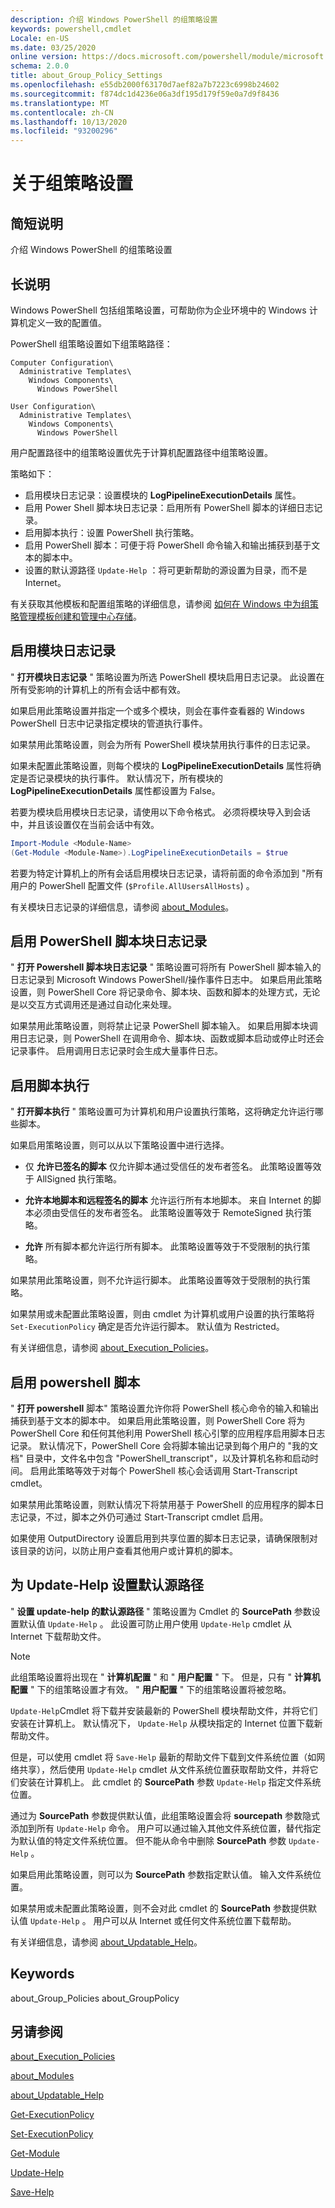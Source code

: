 ```yaml
---
description: 介绍 Windows PowerShell 的组策略设置
keywords: powershell,cmdlet
Locale: en-US
ms.date: 03/25/2020
online version: https://docs.microsoft.com/powershell/module/microsoft.powershell.core/about/about_group_policy_settings?view=powershell-5.1&WT.mc_id=ps-gethelp
schema: 2.0.0
title: about_Group_Policy_Settings
ms.openlocfilehash: e55db2000f63170d7aef82a7b7223c6998b24602
ms.sourcegitcommit: f874dc1d4236e06a3df195d179f59e0a7d9f8436
ms.translationtype: MT
ms.contentlocale: zh-CN
ms.lasthandoff: 10/13/2020
ms.locfileid: "93200296"
---
```

# <a name="about-group-policy-settings"></a>关于组策略设置

## <a name="short-description"></a>简短说明
介绍 Windows PowerShell 的组策略设置

## <a name="long-description"></a>长说明

Windows PowerShell 包括组策略设置，可帮助你为企业环境中的 Windows 计算机定义一致的配置值。

PowerShell 组策略设置如下组策略路径：

```
Computer Configuration\
  Administrative Templates\
    Windows Components\
      Windows PowerShell

User Configuration\
  Administrative Templates\
    Windows Components\
      Windows PowerShell
```

用户配置路径中的组策略设置优先于计算机配置路径中组策略设置。

策略如下：

- 启用模块日志记录：设置模块的 **LogPipelineExecutionDetails** 属性。
- 启用 Power Shell 脚本块日志记录：启用所有 PowerShell 脚本的详细日志记录。
- 启用脚本执行：设置 PowerShell 执行策略。
- 启用 PowerShell 脚本：可便于将 PowerShell 命令输入和输出捕获到基于文本的脚本中。
- 设置的默认源路径 `Update-Help` ：将可更新帮助的源设置为目录，而不是 Internet。

有关获取其他模板和配置组策略的详细信息，请参阅 [如何在 Windows 中为组策略管理模板创建和管理中心存储][gpstore]。

## <a name="turn-on-module-logging"></a>启用模块日志记录

" **打开模块日志记录** " 策略设置为所选 PowerShell 模块启用日志记录。 此设置在所有受影响的计算机上的所有会话中都有效。

如果启用此策略设置并指定一个或多个模块，则会在事件查看器的 Windows PowerShell 日志中记录指定模块的管道执行事件。

如果禁用此策略设置，则会为所有 PowerShell 模块禁用执行事件的日志记录。

如果未配置此策略设置，则每个模块的 **LogPipelineExecutionDetails** 属性将确定是否记录模块的执行事件。 默认情况下，所有模块的 **LogPipelineExecutionDetails** 属性都设置为 False。

若要为模块启用模块日志记录，请使用以下命令格式。 必须将模块导入到会话中，并且该设置仅在当前会话中有效。

```powershell
Import-Module <Module-Name>
(Get-Module <Module-Name>).LogPipelineExecutionDetails = $true
```

若要为特定计算机上的所有会话启用模块日志记录，请将前面的命令添加到 "所有用户的 PowerShell 配置文件 (`$Profile.AllUsersAllHosts`) 。

有关模块日志记录的详细信息，请参阅 [about_Modules](about_Modules.md)。

## <a name="turn-on-powershell-script-block-logging"></a>启用 PowerShell 脚本块日志记录

" **打开 Powershell 脚本块日志记录** " 策略设置可将所有 PowerShell 脚本输入的日志记录到 Microsoft Windows PowerShell/操作事件日志中。 如果启用此策略设置，则 PowerShell Core 将记录命令、脚本块、函数和脚本的处理方式，无论是以交互方式调用还是通过自动化来处理。

如果禁用此策略设置，则将禁止记录 PowerShell 脚本输入。 如果启用脚本块调用日志记录，则 PowerShell 在调用命令、脚本块、函数或脚本启动或停止时还会记录事件。 启用调用日志记录时会生成大量事件日志。

## <a name="turn-on-script-execution"></a>启用脚本执行

" **打开脚本执行** " 策略设置可为计算机和用户设置执行策略，这将确定允许运行哪些脚本。

如果启用策略设置，则可以从以下策略设置中进行选择。

- 仅 **允许已签名的脚本** 仅允许脚本通过受信任的发布者签名。 此策略设置等效于 AllSigned 执行策略。

- **允许本地脚本和远程签名的脚本** 允许运行所有本地脚本。 来自 Internet 的脚本必须由受信任的发布者签名。 此策略设置等效于 RemoteSigned 执行策略。

- **允许** 所有脚本都允许运行所有脚本。 此策略设置等效于不受限制的执行策略。

如果禁用此策略设置，则不允许运行脚本。 此策略设置等效于受限制的执行策略。

如果禁用或未配置此策略设置，则由 cmdlet 为计算机或用户设置的执行策略将 `Set-ExecutionPolicy` 确定是否允许运行脚本。 默认值为 Restricted。

有关详细信息，请参阅 [about_Execution_Policies](about_Execution_Policies.md)。

## <a name="turn-on-powershell-transcription"></a>启用 powershell 脚本

" **打开 powershell** 脚本" 策略设置允许你将 PowerShell 核心命令的输入和输出捕获到基于文本的脚本中。 如果启用此策略设置，则 PowerShell Core 将为 PowerShell Core 和任何其他利用 PowerShell 核心引擎的应用程序启用脚本日志记录。 默认情况下，PowerShell Core 会将脚本输出记录到每个用户的 "我的文档" 目录中，文件名中包含 "PowerShell_transcript"，以及计算机名称和启动时间。
启用此策略等效于对每个 PowerShell 核心会话调用 Start-Transcript cmdlet。

如果禁用此策略设置，则默认情况下将禁用基于 PowerShell 的应用程序的脚本日志记录，不过，脚本之外仍可通过 Start-Transcript cmdlet 启用。

如果使用 OutputDirectory 设置启用到共享位置的脚本日志记录，请确保限制对该目录的访问，以防止用户查看其他用户或计算机的脚本。

## <a name="set-the-default-source-path-for-update-help"></a>为 Update-Help 设置默认源路径

" **设置 update-help 的默认源路径** " 策略设置为 Cmdlet 的 **SourcePath** 参数设置默认值 `Update-Help` 。
此设置可防止用户使用 `Update-Help` cmdlet 从 Internet 下载帮助文件。

> [!NOTE]
> 此组策略设置将出现在 " **计算机配置** " 和 " **用户配置** " 下。 但是，只有 " **计算机配置** " 下的组策略设置才有效。 " **用户配置** " 下的组策略设置将被忽略。

`Update-Help`Cmdlet 将下载并安装最新的 PowerShell 模块帮助文件，并将它们安装在计算机上。 默认情况下， `Update-Help` 从模块指定的 Internet 位置下载新帮助文件。

但是，可以使用 cmdlet 将 `Save-Help` 最新的帮助文件下载到文件系统位置（如网络共享），然后使用 `Update-Help` cmdlet 从文件系统位置获取帮助文件，并将它们安装在计算机上。 此 cmdlet 的 **SourcePath** 参数 `Update-Help` 指定文件系统位置。

通过为 **SourcePath** 参数提供默认值，此组策略设置会将 **sourcepath** 参数隐式添加到所有 `Update-Help` 命令。 用户可以通过输入其他文件系统位置，替代指定为默认值的特定文件系统位置。
但不能从命令中删除 **SourcePath** 参数 `Update-Help` 。

如果启用此策略设置，则可以为 **SourcePath** 参数指定默认值。 输入文件系统位置。

如果禁用或未配置此策略设置，则不会对此 cmdlet 的 **SourcePath** 参数提供默认值 `Update-Help` 。 用户可以从 Internet 或任何文件系统位置下载帮助。

有关详细信息，请参阅 [about_Updatable_Help](about_Updatable_Help.md)。

## <a name="keywords"></a>Keywords

about_Group_Policies about_GroupPolicy

## <a name="see-also"></a>另请参阅

[about_Execution_Policies](about_Execution_Policies.md)

[about_Modules](about_Modules.md)

[about_Updatable_Help](about_Updatable_Help.md)

[Get-ExecutionPolicy](xref:Microsoft.PowerShell.Security.Get-ExecutionPolicy)

[Set-ExecutionPolicy](xref:Microsoft.PowerShell.Security.Set-ExecutionPolicy)

[Get-Module](xref:Microsoft.PowerShell.Core.Get-Module)

[Update-Help](xref:Microsoft.PowerShell.Core.Update-Help)

[Save-Help](xref:Microsoft.PowerShell.Core.Save-Help)

<!-- link references -->
[gpstore]: https://support.microsoft.com/help/3087759
